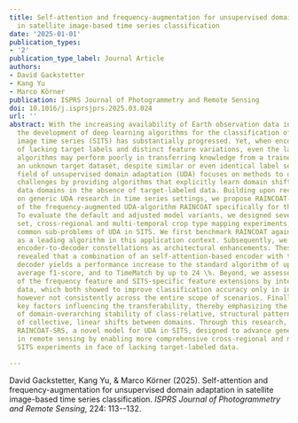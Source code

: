 ```yaml
---
title: Self-attention and frequency-augmentation for unsupervised domain adaptation
  in satellite image-based time series classification
date: '2025-01-01'
publication_types:
- '2'
publication_type_label: Journal Article
authors:
- David Gackstetter
- Kang Yu
- Marco Körner
publication: ISPRS Journal of Photogrammetry and Remote Sensing
doi: 10.1016/j.isprsjprs.2025.03.024
url: ''
abstract: With the increasing availability of Earth observation data in recent years,
  the development of deep learning algorithms for the classification of satellite
  image time series (SITS) has substantially progressed. Yet, when encountering settings
  of lacking target labels and distinct feature variations, even the latest classification
  algorithms may perform poorly in transferring knowledge from a trained dataset to
  an unknown target dataset, despite similar or even identical label sets. The research
  field of unsupervised domain adaptation (UDA) focuses on methods to overcome these
  challenges by providing algorithms that explicitly learn domain shifts between different
  data domains in the absence of target-labeled data. Building upon recent advances
  on generic UDA research in time series settings, we propose RAINCOAT-SRS, an enhancement
  of the frequency-augmented UDA-algorithm RAINCOAT specifically for the SITS domain.
  To evaluate the default and adjusted model variants, we designed several closed-label
  set, cross-regional and multi-temporal crop type mapping experiments, which represent
  common sub-problems of UDA in SITS. We first benchmark RAINCOAT against TimeMatch
  as a leading algorithm in this application context. Subsequently, we explored different
  encoder-to-decoder constellations as architectural enhancements. These analyses
  revealed that a combination of an self-attention-based encoder with the default
  decoder yields a performance increase to the standard algorithm of up to 6 \% in
  average f1-score, and to TimeMatch by up to 24 \%. Beyond, we assessed the impact
  of the frequency feature and SITS-specific feature extensions by integrating weather
  data, which both showed to improve classification accuracy only in individual sub-experiments
  however not consistently across the entire scope of scenarios. Finally, we outline
  key factors influencing the transferability, thereby emphasizing the major importance
  of domain-overarching stability of class-relative, structural patterns rather than
  of collective, linear shifts between domains. Through this research, we introduce
  RAINCOAT-SRS, a novel model for UDA in SITS, designed to advance generalization
  in remote sensing by enabling more comprehensive cross-regional and multi-temporal
  SITS experiments in face of lacking target-labeled data.

---
```


David Gackstetter, Kang Yu, & Marco Körner (2025). Self-attention and frequency-augmentation for unsupervised domain adaptation in satellite image-based time series classification. *ISPRS Journal of Photogrammetry and Remote Sensing*, 224: 113--132.
